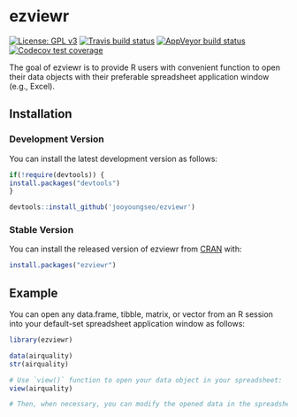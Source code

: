 
# ezviewr

[![License: GPL
v3](https://img.shields.io/badge/License-GPL%20v3-blue.svg)](http://www.gnu.org/licenses/gpl-3.0)
[![Travis build
status](https://travis-ci.org/jooyoungseo/ezviewr.svg?branch=master)](https://travis-ci.org/jooyoungseo/ezviewr)
[![AppVeyor build
status](https://ci.appveyor.com/api/projects/status/github/jooyoungseo/ezviewr?branch=master&svg=true)](https://ci.appveyor.com/project/jooyoungseo/ezviewr)
[![Codecov test
coverage](https://codecov.io/gh/jooyoungseo/ezviewr/branch/master/graph/badge.svg)](https://codecov.io/gh/jooyoungseo/ezviewr?branch=master)

The goal of ezviewr is to provide R users with convenient function to
open their data objects with their preferable spreadsheet application
window (e.g., Excel).

## Installation

### Development Version

You can install the latest development version as follows:

``` r
if(!require(devtools)) {
install.packages("devtools")
}

devtools::install_github('jooyoungseo/ezviewr')
```

### Stable Version

You can install the released version of ezviewr from
[CRAN](https://CRAN.R-project.org) with:

``` r
install.packages("ezviewr")
```

## Example

You can open any data.frame, tibble, matrix, or vector from an R session
into your default-set spreadsheet application window as follows:

``` r
library(ezviewr)

data(airquality)
str(airquality)

# Use `view()` function to open your data object in your spreadsheet:
view(airquality)

# Then, when necessary, you can modify the opened data in the spreadsheet and save it as a new data.
```

